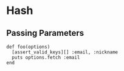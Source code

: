 Hash
====

Passing Parameters
------------------

    def foo(options)
      [assert_valid_keys][] :email, :nickname
      puts options.fetch :email
    end

[assert_valid_keys]: https://github.com/chrisoei/ruby-docs/blob/master/Hash/Hash%23assert_valid_keys.md